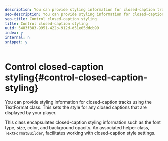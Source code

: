 ```yaml
---
description: You can provide styling information for closed-caption tracks using the TextFormat class. This sets the style for any closed captions that are displayed by your player.
seo-description: You can provide styling information for closed-caption tracks using the TextFormat class. This sets the style for any closed captions that are displayed by your player.
seo-title: Control closed-caption styling
title: Control closed-caption styling
uuid: 5483f383-9951-422b-912d-d51e05ddcb99
index: y
internal: n
snippet: y
---
```


# Control closed-caption styling{#control-closed-caption-styling}

You can provide styling information for closed-caption tracks using the TextFormat class. This sets the style for any closed captions that are displayed by your player.

This class encapsulates closed-caption styling information such as the font type, size, color, and background opacity. An associated helper class, `TextFormatBuilder`, facilitates working with closed-caption style settings.
